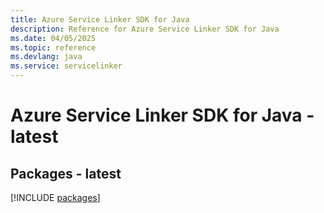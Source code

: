 ```yaml
---
title: Azure Service Linker SDK for Java
description: Reference for Azure Service Linker SDK for Java
ms.date: 04/05/2025
ms.topic: reference
ms.devlang: java
ms.service: servicelinker
---
```

# Azure Service Linker SDK for Java - latest
## Packages - latest
[!INCLUDE [packages](service-linker-index.md)]